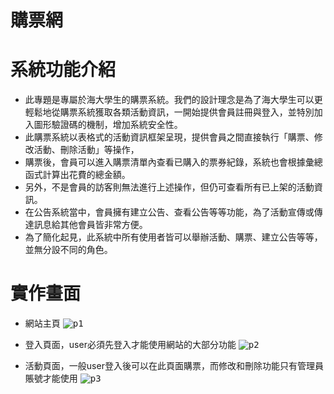 # 購票網

# 系統功能介紹
- 此專題是專屬於海大學生的購票系統。我們的設計理念是為了海大學生可以更輕鬆地從購票系統獲取各類活動資訊，一開始提供會員註冊與登入，並特別加入圖形驗證碼的機制，增加系統安全性。
- 此購票系統以表格式的活動資訊框架呈現，提供會員之間直接執行「購票、修改活動、刪除活動」等操作，
- 購票後，會員可以進入購票清單內查看已購入的票券紀錄，系統也會根據彙總函式計算出花費的總金額。
- 另外，不是會員的訪客則無法進行上述操作，但仍可查看所有已上架的活動資訊。
- 在公告系統當中，會員擁有建立公告、查看公告等等功能，為了活動宣傳或傳達訊息給其他會員皆非常方便。
- 為了簡化起見，此系統中所有使用者皆可以舉辦活動、購票、建立公告等等，並無分設不同的角色。


# 實作畫面

- 網站主頁
<kbd>![p1](https://user-images.githubusercontent.com/46217270/153707985-bf86cbd1-c65f-43f1-9b63-897a3b426c8f.PNG)</kbd>

- 登入頁面，user必須先登入才能使用網站的大部分功能
<kbd>![p2](https://user-images.githubusercontent.com/46217270/153707987-0faf1deb-bd65-4308-abe2-9a6dad67cbe6.PNG)</kbd>

- 活動頁面，一般user登入後可以在此頁面購票，而修改和刪除功能只有管理員賬號才能使用
<kbd>![p3](https://user-images.githubusercontent.com/46217270/153707989-addf1ac1-70eb-4620-8992-fc705392f257.PNG)</kbd>
